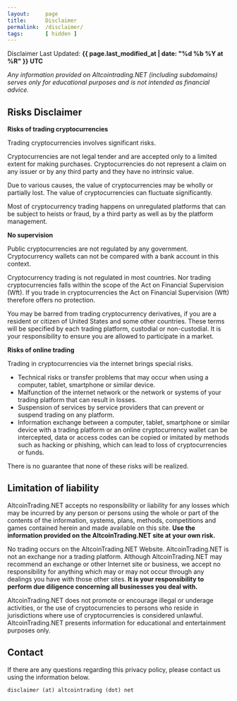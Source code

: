 ```yaml
---
layout:     page
title:      Disclaimer
permalink:  /disclaimer/
tags:       [ hidden ]
---
```


Disclaimer Last Updated: **{{ page.last_modified_at | date: "%d %b %Y at %R" }} UTC**


*Any information provided on Altcointrading.NET (including subdomains) serves only for educational purposes and is not intended as financial advice.*

## Risks Disclaimer

**Risks of trading cryptocurrencies**

Trading cryptocurrencies involves significant risks.

Cryptocurrencies are not legal tender and are accepted only to a limited extent for making purchases. Cryptocurrencies do not represent a claim on any issuer or by any third party and they have no intrinsic value.

Due to various causes, the value of cryptocurrencies may be wholly or partially lost. The value of cryptocurrencies can fluctuate significantly.

Most of cryptocurrency trading happens on unregulated platforms that can be subject to heists or fraud, by a third party as well as by the platform management.

**No supervision**

Public cryptocurrencies are not regulated by any government. Cryptocurrency wallets can not be compared with a bank account in this context.

Cryptocurrency trading is not regulated in most countries. Nor trading cryptocurrencies falls within the scope of the Act on Financial Supervision (Wft). If you trade in cryptocurrencies the Act on Financial Supervision (Wft) therefore offers no protection.

You may be barred from trading cryptocurrency derivatives, if you are a resident or citizen of United States and some other countries. These terms will be specified by each trading platform, custodial or non-custodial. It is your responsibility to ensure you are allowed to participate in a market.

**Risks of online trading**

Trading in cryptocurrencies via the internet brings special risks.

* Technical risks or transfer problems that may occur when using a computer, tablet, smartphone or similar device.
* Malfunction of the internet network or the network or systems of your trading platform that can result in losses.
* Suspension of services by service providers that can prevent or suspend trading on any platform.
* Information exchange between a computer, tablet, smartphone or similar device with a trading platform or an online cryptocurrency wallet can be intercepted, data or access codes can be copied or imitated by methods such as hacking or phishing, which can lead to loss of cryptocurrencies or funds.

There is no guarantee that none of these risks will be realized.

## Limitation of liability

AltcoinTrading.NET accepts no responsibility or liability for any losses which may be incurred by any person or persons using the whole or part of the contents of the information, systems, plans, methods, competitions and games contained herein and made available on this site. **Use the information provided on the AltcoinTrading.NET site at your own risk.**

No trading occurs on the AltcoinTrading.NET Website. AltcoinTrading.NET is not an exchange nor a trading platform. Although AltcoinTrading.NET may recommend an exchange or other Internet site or business, we accept no responsibility for anything which may or may not occur through any dealings you have with those other sites. **It is your responsibility to perform due diligence concerning all businesses you deal with.**

AltcoinTrading.NET does not promote or encourage illegal or underage activities, or the use of cryptocurrencies to persons who reside in jurisdictions where use of cryptocurrencies is considered unlawful. AltcoinTrading.NET presents information for educational and entertainment purposes only.

## Contact

If there are any questions regarding this privacy policy, please contact us using the information below.

`disclaimer (at) altcointrading (dot) net`
